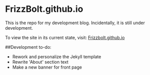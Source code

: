 # FrizzBolt.github.io

This is the repo for my development blog. Incidentally, it is still under development.

To view the site in its current state, visit: [Frizzbolt.github.io](http://frizzbolt.github.io)

##Development to-do:
* Rework and personalize the Jekyll template
* Rewrite 'About' section text
* Make a new banner for front page
